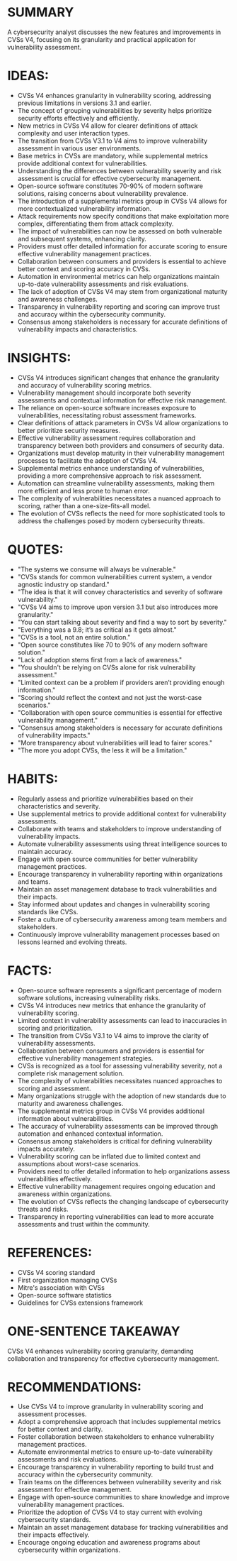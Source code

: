 # SUMMARY
A cybersecurity analyst discusses the new features and improvements in CVSs V4, focusing on its granularity and practical application for vulnerability assessment.

# IDEAS:
- CVSs V4 enhances granularity in vulnerability scoring, addressing previous limitations in versions 3.1 and earlier.
- The concept of grouping vulnerabilities by severity helps prioritize security efforts effectively and efficiently.
- New metrics in CVSs V4 allow for clearer definitions of attack complexity and user interaction types.
- The transition from CVSs V3.1 to V4 aims to improve vulnerability assessment in various user environments.
- Base metrics in CVSs are mandatory, while supplemental metrics provide additional context for vulnerabilities.
- Understanding the differences between vulnerability severity and risk assessment is crucial for effective cybersecurity management.
- Open-source software constitutes 70-90% of modern software solutions, raising concerns about vulnerability prevalence.
- The introduction of a supplemental metrics group in CVSs V4 allows for more contextualized vulnerability information.
- Attack requirements now specify conditions that make exploitation more complex, differentiating them from attack complexity.
- The impact of vulnerabilities can now be assessed on both vulnerable and subsequent systems, enhancing clarity.
- Providers must offer detailed information for accurate scoring to ensure effective vulnerability management practices.
- Collaboration between consumers and providers is essential to achieve better context and scoring accuracy in CVSs.
- Automation in environmental metrics can help organizations maintain up-to-date vulnerability assessments and risk evaluations.
- The lack of adoption of CVSs V4 may stem from organizational maturity and awareness challenges.
- Transparency in vulnerability reporting and scoring can improve trust and accuracy within the cybersecurity community.
- Consensus among stakeholders is necessary for accurate definitions of vulnerability impacts and characteristics.

# INSIGHTS:
- CVSs V4 introduces significant changes that enhance the granularity and accuracy of vulnerability scoring metrics.
- Vulnerability management should incorporate both severity assessments and contextual information for effective risk management.
- The reliance on open-source software increases exposure to vulnerabilities, necessitating robust assessment frameworks.
- Clear definitions of attack parameters in CVSs V4 allow organizations to better prioritize security measures.
- Effective vulnerability assessment requires collaboration and transparency between both providers and consumers of security data.
- Organizations must develop maturity in their vulnerability management processes to facilitate the adoption of CVSs V4.
- Supplemental metrics enhance understanding of vulnerabilities, providing a more comprehensive approach to risk assessment.
- Automation can streamline vulnerability assessments, making them more efficient and less prone to human error.
- The complexity of vulnerabilities necessitates a nuanced approach to scoring, rather than a one-size-fits-all model.
- The evolution of CVSs reflects the need for more sophisticated tools to address the challenges posed by modern cybersecurity threats.

# QUOTES:
- "The systems we consume will always be vulnerable." 
- "CVSs stands for common vulnerabilities current system, a vendor agnostic industry op standard."
- "The idea is that it will convey characteristics and severity of software vulnerability."
- "CVSs V4 aims to improve upon version 3.1 but also introduces more granularity."
- "You can start talking about severity and find a way to sort by severity."
- "Everything was a 9.8; it’s as critical as it gets almost."
- "CVSs is a tool, not an entire solution."
- "Open source constitutes like 70 to 90% of any modern software solution."
- "Lack of adoption stems first from a lack of awareness."
- "You shouldn't be relying on CVSs alone for risk vulnerability assessment."
- "Limited context can be a problem if providers aren’t providing enough information."
- "Scoring should reflect the context and not just the worst-case scenarios."
- "Collaboration with open source communities is essential for effective vulnerability management."
- "Consensus among stakeholders is necessary for accurate definitions of vulnerability impacts."
- "More transparency about vulnerabilities will lead to fairer scores."
- "The more you adopt CVSs, the less it will be a limitation."

# HABITS:
- Regularly assess and prioritize vulnerabilities based on their characteristics and severity.
- Use supplemental metrics to provide additional context for vulnerability assessments.
- Collaborate with teams and stakeholders to improve understanding of vulnerability impacts.
- Automate vulnerability assessments using threat intelligence sources to maintain accuracy.
- Engage with open source communities for better vulnerability management practices.
- Encourage transparency in vulnerability reporting within organizations and teams.
- Maintain an asset management database to track vulnerabilities and their impacts.
- Stay informed about updates and changes in vulnerability scoring standards like CVSs.
- Foster a culture of cybersecurity awareness among team members and stakeholders.
- Continuously improve vulnerability management processes based on lessons learned and evolving threats.

# FACTS:
- Open-source software represents a significant percentage of modern software solutions, increasing vulnerability risks.
- CVSs V4 introduces new metrics that enhance the granularity of vulnerability scoring.
- Limited context in vulnerability assessments can lead to inaccuracies in scoring and prioritization.
- The transition from CVSs V3.1 to V4 aims to improve the clarity of vulnerability assessments.
- Collaboration between consumers and providers is essential for effective vulnerability management strategies.
- CVSs is recognized as a tool for assessing vulnerability severity, not a complete risk management solution.
- The complexity of vulnerabilities necessitates nuanced approaches to scoring and assessment.
- Many organizations struggle with the adoption of new standards due to maturity and awareness challenges.
- The supplemental metrics group in CVSs V4 provides additional information about vulnerabilities.
- The accuracy of vulnerability assessments can be improved through automation and enhanced contextual information.
- Consensus among stakeholders is critical for defining vulnerability impacts accurately.
- Vulnerability scoring can be inflated due to limited context and assumptions about worst-case scenarios.
- Providers need to offer detailed information to help organizations assess vulnerabilities effectively.
- Effective vulnerability management requires ongoing education and awareness within organizations.
- The evolution of CVSs reflects the changing landscape of cybersecurity threats and risks.
- Transparency in reporting vulnerabilities can lead to more accurate assessments and trust within the community.

# REFERENCES:
- CVSs V4 scoring standard
- First organization managing CVSs
- Mitre's association with CVSs
- Open-source software statistics
- Guidelines for CVSs extensions framework

# ONE-SENTENCE TAKEAWAY
CVSs V4 enhances vulnerability scoring granularity, demanding collaboration and transparency for effective cybersecurity management.

# RECOMMENDATIONS:
- Use CVSs V4 to improve granularity in vulnerability scoring and assessment processes.
- Adopt a comprehensive approach that includes supplemental metrics for better context and clarity.
- Foster collaboration between stakeholders to enhance vulnerability management practices.
- Automate environmental metrics to ensure up-to-date vulnerability assessments and risk evaluations.
- Encourage transparency in vulnerability reporting to build trust and accuracy within the cybersecurity community.
- Train teams on the differences between vulnerability severity and risk assessment for effective management.
- Engage with open-source communities to share knowledge and improve vulnerability management practices.
- Prioritize the adoption of CVSs V4 to stay current with evolving cybersecurity standards.
- Maintain an asset management database for tracking vulnerabilities and their impacts effectively.
- Encourage ongoing education and awareness programs about cybersecurity within organizations.